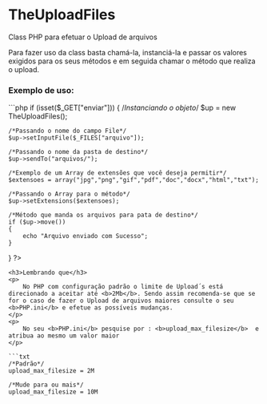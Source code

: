 # TheUploadFiles
Class PHP para efetuar o Upload de arquivos
<p>
	Para fazer uso da class basta chamá-la, instanciá-la e passar os valores exigidos para os seus métodos e em seguida  chamar o método que realiza o upload.
</p>

<h3>Exemplo de uso:</h3>
```php
<?php
require_once("class/TheUploadFiles.class.php");

if (isset($_GET["enviar"]))
{
	/*Instanciando o objeto*/
    $up = new TheUploadFiles(); 

    /*Passando o nome do campo File*/
    $up->setInputFile($_FILES["arquivo"]); 
    
    /*Passando o nome da pasta de destino*/
    $up->sendTo("arquivos/"); 
    
    /*Exemplo de um Array de extensões que você deseja permitir*/
    $extensoes = array("jpg","png","gif","pdf","doc","docx","html","txt"); 

    /*Passando o Array para o método*/
    $up->setExtensions($extensoes);
    
    /*Método que manda os arquivos para pata de destino*/
    if ($up->move())
    {
        echo "Arquivo enviado com Sucesso";
    }
}
?>
```
<h3>Lembrando que</h3>
<p>
    No PHP com configuração padrão o limite de Upload´s está direcionado a aceitar até <b>2Mb</b>. Sendo assim recomenda-se que se for o caso de fazer o Upload de arquivos maiores consulte o seu <b>PHP.ini</b> e efetue as possíveis mudanças.
</p>
<p>
    No seu <b>PHP.ini</b> pesquise por : <b>upload_max_filesize</b>  e atribua ao mesmo um valor maior 
</p>

```txt
/*Padrão*/
upload_max_filesize = 2M

/*Mude para ou mais*/
upload_max_filesize = 10M
```
